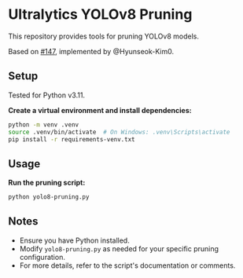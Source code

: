 # Ultralytics YOLOv8 Pruning

This repository provides tools for pruning YOLOv8 models.

Based on [#147](https://github.com/VainF/Torch-Pruning/issues/147), implemented by @Hyunseok-Kim0.

## Setup

Tested for Python v3.11.

**Create a virtual environment and install dependencies:**

  ```bash
  python -m venv .venv
  source .venv/bin/activate  # On Windows: .venv\Scripts\activate
  pip install -r requirements-venv.txt
  ```

## Usage

**Run the pruning script:**

  ```bash
  python yolo8-pruning.py
  ```

## Notes

- Ensure you have Python installed.
- Modify `yolo8-pruning.py` as needed for your specific pruning configuration.
- For more details, refer to the script's documentation or comments.
